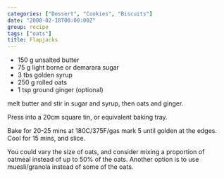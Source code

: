 ```yaml
---
categories: ["Dessert", "Cookies", "Biscuits"]
date: "2008-02-18T00:00:00Z"
group: recipe
tags: ["oats"]
title: Flapjacks
---
```


- 150 g unsalted butter
- 75 g light borne or demarara sugar
- 3 tbs golden syrup
- 250 g rolled oats
- 1 tsp ground ginger (optional)

melt butter and stir in sugar and syrup, then oats and ginger.

Press into a 20cm square tin, or equivalent baking tray.

Bake for 20-25 mins at 180C/375F/gas mark 5 until golden at the edges.
Cool for 15 mins, and slice.

You could vary the size of oats, and consider mixing a proportion of
oatmeal instead of up to 50% of the oats. Another option is to use
muesli/granola instead of some of the oats.
